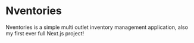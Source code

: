 # Nventories
Nventories is a simple multi outlet inventory management application, also my first ever full Next.js project!
